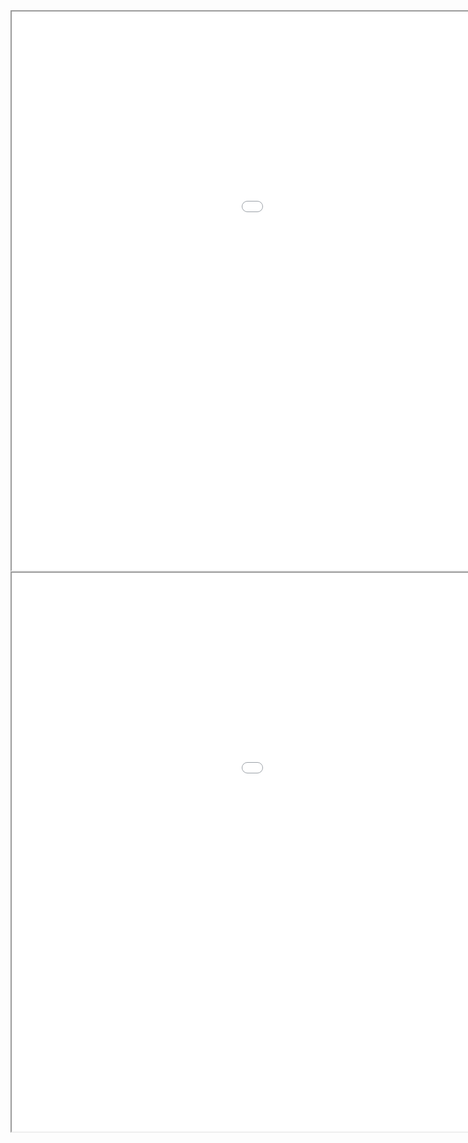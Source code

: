 <!doctype html>

<html lang="en">
<head>
  <meta charset="utf-8">
  <title>Embedded Analytics with Tableau</title>
</head>
<body>
   <iframe width="1335px" height="894px" src="<https://public.tableau.com/shared/CDYKTJQ79?:display_count=y&:origin=viz_share_link>">
    </iframe>
</body>
</html>



<body>
   <iframe width="1335px" height="894px" src="<https://public.tableau.com/shared/CDYKTJQ79?:display_count=y&:origin=viz_share_link>">
    </iframe>
</body>
</html>

